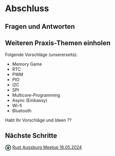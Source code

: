 # Abschluss

## Fragen und Antworten

## Weiteren Praxis-Themen einholen

Folgende Vorschläge (unsererseits):

 * Memory Game
 * RTC
 * PWM
 * PIO
 * I2C
 * SPI
 * Multicore-Programming
 * Async (Embassy)
 * Wi-fi
 * Bluetooth

Habt Ihr Vorschläge und Ideen ??

## Nächste Schritte

<img style="vertical-align: middle;" src="logo-meetup-augsburg.svg" alt="logo augsburg"  width="20px" height="20px">&nbsp;[Rust Augsburg Meetup 16.05.2024](https://www.meetup.com/rust-meetup-augsburg/events/300174327/)
